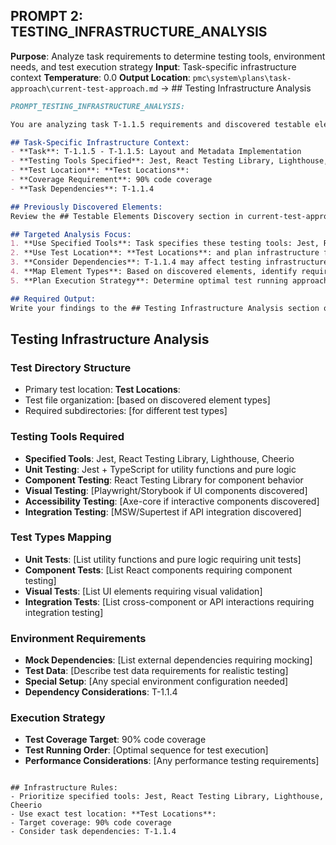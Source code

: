 ## PROMPT 2: TESTING_INFRASTRUCTURE_ANALYSIS

**Purpose**: Analyze task requirements to determine testing tools, environment needs, and test execution strategy
**Input**: Task-specific infrastructure context
**Temperature**: 0.0
**Output Location**: `pmc\system\plans\task-approach\current-test-approach.md` → ## Testing Infrastructure Analysis

```markdown
PROMPT_TESTING_INFRASTRUCTURE_ANALYSIS:

You are analyzing task T-1.1.5 requirements and discovered testable elements to determine optimal testing infrastructure and execution strategy.

## Task-Specific Infrastructure Context:
- **Task**: T-1.1.5 - T-1.1.5: Layout and Metadata Implementation  
- **Testing Tools Specified**: Jest, React Testing Library, Lighthouse, Cheerio
- **Test Location**: **Test Locations**:
- **Coverage Requirement**: 90% code coverage
- **Task Dependencies**: T-1.1.4

## Previously Discovered Elements:
Review the ## Testable Elements Discovery section in current-test-approach.md to understand what needs testing.

## Targeted Analysis Focus:
1. **Use Specified Tools**: Task specifies these testing tools: Jest, React Testing Library, Lighthouse, Cheerio. Focus your infrastructure analysis on optimizing for these specific tools.
2. **Use Test Location**: **Test Locations**: and plan infrastructure for 90% code coverage coverage
3. **Consider Dependencies**: T-1.1.4 may affect testing infrastructure setup
4. **Map Element Types**: Based on discovered elements, identify required test types (unit, component, integration, visual, accessibility)
5. **Plan Execution Strategy**: Determine optimal test running approach

## Required Output:
Write your findings to the ## Testing Infrastructure Analysis section of current-test-approach.md:

```
## Testing Infrastructure Analysis

### Test Directory Structure
- Primary test location: **Test Locations**:
- Test file organization: [based on discovered element types]
- Required subdirectories: [for different test types]

### Testing Tools Required
- **Specified Tools**: Jest, React Testing Library, Lighthouse, Cheerio
- **Unit Testing**: Jest + TypeScript for utility functions and pure logic
- **Component Testing**: React Testing Library for component behavior
- **Visual Testing**: [Playwright/Storybook if UI components discovered]
- **Accessibility Testing**: [Axe-core if interactive components discovered]
- **Integration Testing**: [MSW/Supertest if API integration discovered]

### Test Types Mapping
- **Unit Tests**: [List utility functions and pure logic requiring unit tests]
- **Component Tests**: [List React components requiring component testing]
- **Visual Tests**: [List UI elements requiring visual validation]
- **Integration Tests**: [List cross-component or API interactions requiring integration testing]

### Environment Requirements
- **Mock Dependencies**: [List external dependencies requiring mocking]
- **Test Data**: [Describe test data requirements for realistic testing]
- **Special Setup**: [Any special environment configuration needed]
- **Dependency Considerations**: T-1.1.4

### Execution Strategy
- **Test Coverage Target**: 90% code coverage
- **Test Running Order**: [Optimal sequence for test execution]
- **Performance Considerations**: [Any performance testing requirements]
```

## Infrastructure Rules:
- Prioritize specified tools: Jest, React Testing Library, Lighthouse, Cheerio
- Use exact test location: **Test Locations**:
- Target coverage: 90% code coverage
- Consider task dependencies: T-1.1.4
```

